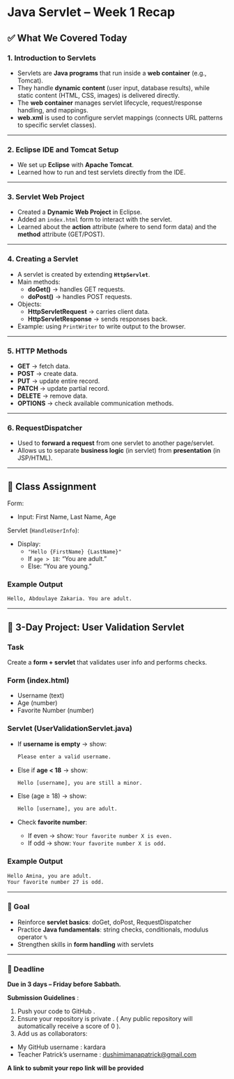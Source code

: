 
# Java Servlet  – Week 1 Recap

## ✅ What We Covered Today

### 1. Introduction to Servlets

- Servlets are **Java programs** that run inside a **web container** (e.g., Tomcat).
- They handle **dynamic content** (user input, database results), while static content (HTML, CSS, images) is delivered directly.
- The **web container** manages servlet lifecycle, request/response handling, and mappings.
- **web.xml** is used to configure servlet mappings (connects URL patterns to specific servlet classes).

---

### 2. Eclipse IDE and Tomcat Setup

- We set up **Eclipse** with **Apache Tomcat**.
- Learned how to run and test servlets directly from the IDE.

---

### 3. Servlet Web Project

- Created a **Dynamic Web Project** in Eclipse.
- Added an `index.html` form to interact with the servlet.
- Learned about the **action** attribute (where to send form data) and the **method** attribute (GET/POST).

---

### 4. Creating a Servlet

- A servlet is created by extending **`HttpServlet`**.
- Main methods:
  - **doGet()** → handles GET requests.
  - **doPost()** → handles POST requests.
- Objects:
  - **HttpServletRequest** → carries client data.
  - **HttpServletResponse** → sends responses back.
- Example: using `PrintWriter` to write output to the browser.

---

### 5. HTTP Methods

- **GET** → fetch data.
- **POST** → create data.
- **PUT** → update entire record.
- **PATCH** → update partial record.
- **DELETE** → remove data.
- **OPTIONS** → check available communication methods.

---

### 6. RequestDispatcher

- Used to **forward a request** from one servlet to another page/servlet.
- Allows us to separate **business logic** (in servlet) from **presentation** (in JSP/HTML).

---

## 📝 Class Assignment

Form:  

- Input: First Name, Last Name, Age  

Servlet (`HandleUserInfo`):  

- Display:  
  - `"Hello {FirstName} {LastName}"`  
  - If `age > 18`: “You are adult.”  
  - Else: “You are young.”  

### Example Output

```txt
Hello, Abdoulaye Zakaria. You are adult.
````

---

## 🚀 3-Day Project: User Validation Servlet

### Task

Create a **form + servlet** that validates user info and performs checks.

### Form (index.html)

- Username (text)
- Age (number)
- Favorite Number (number)

### Servlet (UserValidationServlet.java)

- If **username is empty** → show:

  ```txt
  Please enter a valid username.
  ```

- Else if **age < 18** → show:

  ```txt
  Hello [username], you are still a minor.
  ```

- Else (age ≥ 18) → show:

  ```txt
  Hello [username], you are adult.
  ```

- Check **favorite number**:

  - If even → show: `Your favorite number X is even.`
  - If odd → show: `Your favorite number X is odd.`

### Example Output

```txt
Hello Amina, you are adult.
Your favorite number 27 is odd.
```

---

### 🎯 Goal

- Reinforce **servlet basics**: doGet, doPost, RequestDispatcher
- Practice **Java fundamentals**: string checks, conditionals, modulus operator `%`
- Strengthen skills in **form handling** with servlets

---

### 📅 Deadline

**Due in 3 days – Friday before Sabbath.**

**Submission Guidelines** :

1. Push your code to GitHub .
2. Ensure your repository is private . ( Any public repository will automatically receive a score of 0 ).
3. Add us as collaborators:

- My GitHub username : kardara
- Teacher Patrick’s username : <dushimimanapatrick@gmail.com>

**A link to submit your repo link will be provided**
